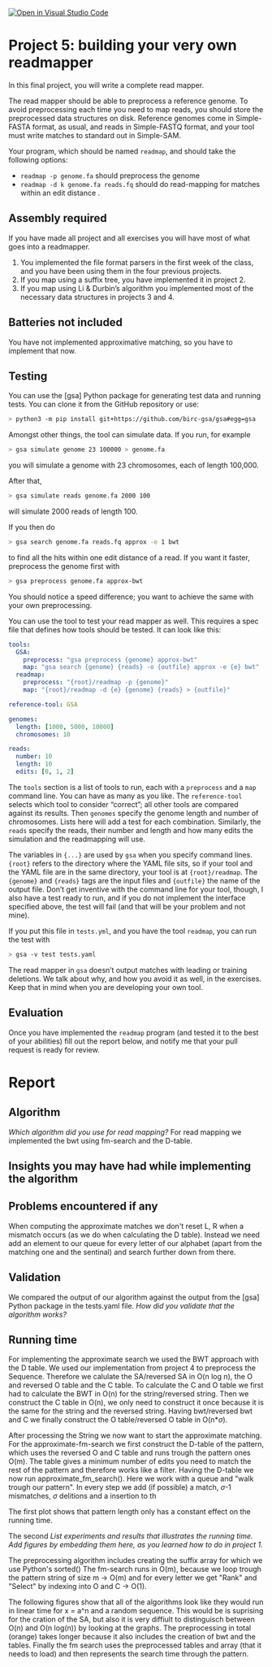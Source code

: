 [![Open in Visual Studio Code](https://classroom.github.com/assets/open-in-vscode-c66648af7eb3fe8bc4f294546bfd86ef473780cde1dea487d3c4ff354943c9ae.svg)](https://classroom.github.com/online_ide?assignment_repo_id=9454883&assignment_repo_type=AssignmentRepo)
# Project 5: building your very own readmapper

In this final project, you will write a complete read mapper.

The read mapper should be able to preprocess a reference genome. To avoid preprocessing each time you need to map reads, you should store the preprocessed data structures on disk. Reference genomes come in Simple-FASTA format, as usual, and reads in Simple-FASTQ format, and your tool must write matches to standard out in Simple-SAM.

Your program, which should be named `readmap`, and should take the following options:

* `readmap -p genome.fa` should preprocess the genome
* `readmap -d k genome.fa reads.fq` should do read-mapping for matches within an edit distance .


## Assembly required

If you have made all project and all exercises you will have most of what goes into a readmapper.

1. You implemented the file format parsers in the first week of the class, and you have been using them in the four previous projects.
2. If you map using a suffix tree, you have implemented it in project 2.
3. If you map using Li & Durbin’s algorithm you implemented most of the necessary data structures in projects 3 and 4.

## Batteries not included

You have not implemented approximative matching, so you have to implement that now.

## Testing

You can use the [gsa] Python package for generating test data and running tests. You can clone it from the GitHub repository or use:

```bash
> python3 -m pip install git+https://github.com/birc-gsa/gsa#egg=gsa
```

Amongst other things, the tool can simulate data. If you run, for example

```bash
> gsa simulate genome 23 100000 > genome.fa
```

you will simulate a genome with 23 chromosomes, each of length 100,000.

After that,

```bash
> gsa simulate reads genome.fa 2000 100
```

will simulate 2000 reads of length 100.

If you then do

```bash
> gsa search genome.fa reads.fq approx -e 1 bwt
```

to find all the hits within one edit distance of a read. If you want it faster, preprocess the genome first with

```bash
> gsa preprocess genome.fa approx-bwt
```

You should notice a speed difference; you want to achieve the same with your own preprocessing.

You can use the tool to test your read mapper as well. This requires a spec file that defines how tools should be tested. It can look like this:

```yaml
tools:
  GSA:
    preprocess: "gsa preprocess {genome} approx-bwt"
    map: "gsa search {genome} {reads} -o {outfile} approx -e {e} bwt"
  readmap:
    preprocess: "{root}/readmap -p {genome}"
    map: "{root}/readmap -d {e} {genome} {reads} > {outfile}"

reference-tool: GSA

genomes:
  length: [1000, 5000, 10000]
  chromosomes: 10

reads:
  number: 10
  length: 10
  edits: [0, 1, 2]
```

The `tools` section is a list of tools to run, each with a `preprocess` and a `map` command line. You can have as many as you like. The `reference-tool` selects which tool to consider “correct”; all other tools are compared against its results. Then `genomes` specify the genome length and number of chromosomes. Lists here will add a test for each combination. Similarly, the `reads` specify the reads, their number and length and how many edits the simulation and the readmapping will use.

The variables in `{...}` are used by `gsa` when you specify command lines. `{root}` refers to the directory where the YAML file sits, so if your tool and the YAML file are in the same directory, your tool is at `{root}/readmap`. The `{genome}` and `{reads}` tags are the input files and `{outfile}` the name of the output file. Don’t get inventive with the command line for your tool, though, I also have a test ready to run, and if you do not implement the interface specified above, the test will fail (and that will be your problem and not mine).

If you put this file in `tests.yml`, and you have the tool `readmap`, you can run the test with

```bash
> gsa -v test tests.yaml
```

The read mapper in `gsa` doesn’t output matches with leading or training deletions. We talk about why, and how you avoid it as well, in the exercises. Keep that in mind when you are developing your own tool.

## Evaluation

Once you have implemented the `readmap` program (and tested it to the best of your abilities) fill out the report below, and notify me that your pull request is ready for review.

# Report

## Algorithm

*Which algorithm did you use for read mapping?*
For read mapping we implemented the bwt using fm-search and the D-table.

## Insights you may have had while implementing the algorithm


## Problems encountered if any
When computing the approximate matches we don't reset L, R when a mismatch occurs (as we do when calculating the D table). Instead we need add an element to our queue for every letter of our alphabet (apart from the matching one and the sentinal) and search further down from there.

## Validation
We compared the output of our algorithm against the output from the [gsa] Python package in the tests.yaml file.
*How did you validate that the algorithm works?*

## Running time
For implementing the approximate search we used the BWT approach with the D table. 
We used our implementation from project 4 to preprocess the Sequence. Therefore we calulate the SA/reversed SA in O(n log n), the O and reversed O table and the C table. To calculate the C and O table we first had to calculate the BWT in O(n) for the string/reversed string. Then we construct the C table in O(n), we only need to construct it once because it is the same for the string and the reversed string.
Having bwt/reversed bwt and C we finally construct the O table/reversed O table in O(n*$\sigma$).

After processing the String we now want to start the approximate matching.
For the approximate-fm-search we first construct the D-table of the pattern, which uses the reversed O and C table and runs trough the pattern ones O(m). The table gives a minimum number of edits you need to match the rest of the pattern and therefore works like a filter. 
Having the D-table we now run approximate_fm_search(). Here we work with a queue and "walk trough our pattern". In every step we add (if possible) a match, $\sigma$-1 mismatches, $\sigma$ delitions and a insertion to th

The first plot shows that pattern length only has a constant effect on the running time.

The second 
*List experiments and results that illustrates the running time. Add figures by embedding them here, as you learned how to do in project 1.*




The preprocessing algorithm includes creating the suffix array for which we use Python's sorted() 
The fm-search runs in O(m), because we loop trough the pattern string of size m -> O(m) and for every letter we get "Rank" and "Select" by indexing into O and C -> O(1).

The following figures show that all of the algorithms look like they would run in linear time for x = a^n and a random sequence. This would be is suprising for the cration of the SA, but also it is very diffiult to distinguisch between O(n) and O(n log(n)) by looking at the graphs. The preprocessing in total (orange) takes longer because it also includes the creation of bwt and the tables. 
Finally the fm search uses the preprocessed tables and array (that it needs to load) and then represents the search time through the pattern. 